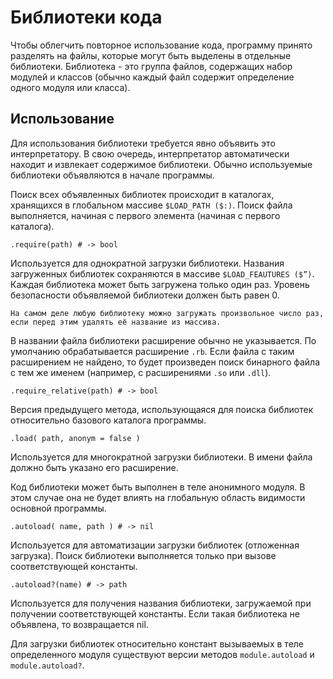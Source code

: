 # Библиотеки кода

Чтобы облегчить повторное использование кода, программу принято разделять на файлы, которые могут быть выделены в отдельные библиотеки. Библиотека - это группа файлов, содержащих набор модулей и классов (обычно каждый файл содержит определение одного модуля или класса).

## Использование

Для использования библиотеки требуется явно объявить это интерпретатору. В свою очередь, интерпретатор автоматически находит и извлекает содержимое библиотеки. Обычно используемые библиотеки объявляются в начале программы.

Поиск всех объявленных библиотек происходит в каталогах, хранящихся в глобальном массиве `$LOAD_PATH ($:)`. Поиск файла выполняется, начиная с первого элемента (начиная с первого каталога).

`.require(path) # -> bool`

Используется для однократной загрузки библиотеки. Названия загруженных библиотек сохраняются в массиве `$LOAD_FEAUTURES ($”)`. Каждая библиотека может быть загружена только один раз. Уровень безопасности объявляемой библиотеки должен быть равен 0.

~~~~~ note
На самом деле любую библиотеку можно загружать произвольное число раз, если перед этим удалять её название из массива.
~~~~~

В названии файла библиотеки расширение обычно не указывается. По умолчанию обрабатывается расширение `.rb`. Если файла с таким расширением не найдено, то будет произведен поиск бинарного файла с тем же именем (например, с расширениями `.so` или `.dll`).

`.require_relative(path) # -> bool`

Версия предыдущего метода, использующаяся для поиска библиотек относительно базового каталога программы.

`.load( path, anonym = false )`

Используется для многократной загрузки библиотеки. В имени файла должно быть указано его расширение.

Код библиотеки может быть выполнен в теле анонимного модуля. В этом случае она не будет влиять на глобальную область видимости основной программы.

`.autoload( name, path ) # -> nil`

Используется для автоматизации загрузки библиотек (отложенная загрузка). Поиск библиотеки выполняется только при вызове соответствующей константы.

`.autoload?(name) # -> path`

Используется для получения названия библиотеки, загружаемой при получении соответствующей константы. Если такая библиотека не объявлена, то возвращается nil.

Для загрузки библиотек относительно констант вызываемых в теле определенного модуля существуют версии методов `module.autoload` и `module.autoload?`.